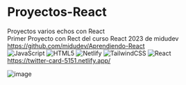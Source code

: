 # Proyectos-React
Proyectos varios echos con React    
Primer Proyecto con Rect del curso React 2023 de midudev  
https://github.com/midudev/Aprendiendo-React  
![JavaScript](https://img.shields.io/badge/javascript-%23323330.svg?style=for-the-badge&logo=javascript&logoColor=%23F7DF1E) ![HTML5](https://img.shields.io/badge/html5-%23E34F26.svg?style=for-the-badge&logo=html5&logoColor=white) ![Netlify](https://img.shields.io/badge/netlify-%23000000.svg?style=for-the-badge&logo=netlify&logoColor=#00C7B7) ![TailwindCSS](https://img.shields.io/badge/tailwindcss-%2338B2AC.svg?style=for-the-badge&logo=tailwind-css&logoColor=white) ![React](https://img.shields.io/badge/react-%2320232a.svg?style=for-the-badge&logo=react&logoColor=%2361DAFB)  
https://twitter-card-5151.netlify.app/  


![image](https://user-images.githubusercontent.com/56416438/230692315-4e80316e-1d76-4356-9370-082d453cccde.png)
